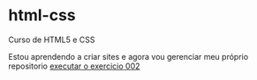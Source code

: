 # html-css
 Curso de HTML5 e CSS

Estou aprendendo a criar sites e agora vou gerenciar meu próprio repositorio
 <a href="https://1406giulia.github.io/html-css/exercicios/x002/index.html"> executar o exercicio 002 </a>